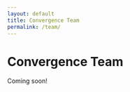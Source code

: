 ```yaml
---
layout: default
title: Convergence Team
permalink: /team/
---
```


# Convergence Team

Coming soon!
